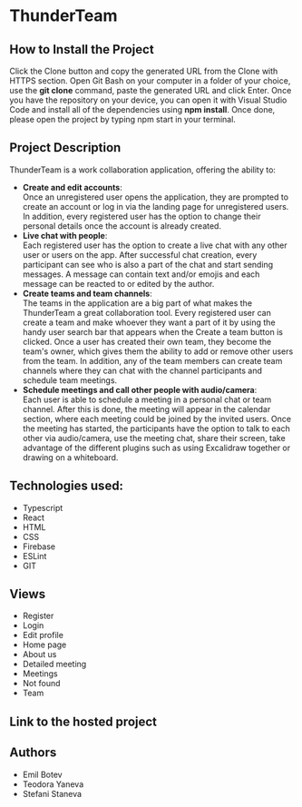 # ThunderTeam

## How to Install the Project
Click the Clone button and copy the generated URL from the Clone with HTTPS section.
Open Git Bash on your computer in a folder of your choice, use the **git clone** command, paste the generated URL and click Enter. Once you have the repository on your device, you can open it with Visual Studio Code and install all of the dependencies using **npm install**. Once done, please open the project by typing npm start in your terminal.

## Project Description
ThunderTeam is a work collaboration application, offering the ability to:
- **Create and edit accounts**: <br>
  Once an unregistered user opens the application, they are prompted to create an account or log in via the landing page for unregistered users. In addition, every registered user has the option to change their personal details once the account is already created.
- **Live chat with people**: <br>
  Each registered user has the option to create a live chat with any other user or users on the app. After successful chat creation, every participant can see who is also a part of the chat and start sending messages. A message can contain text and/or emojis and each message can be reacted to or edited by the author.
- **Create teams and team channels**: <br>
  The teams in the application are a big part of what makes the ThunderTeam a great collaboration tool. Every registered user can create a team and make whoever they want a part of it by using the handy user search bar that appears when the Create a team button is clicked. Once a user has created their own team, they become the team's owner, which gives them the ability to add or remove other users from the team. In addition, any of the team members can create team channels where they can chat with the channel participants and schedule team meetings.
- **Schedule meetings and call other people with audio/camera**: <br>
  Each user is able to schedule a meeting in a personal chat or team channel. After this is done, the meeting will appear in the calendar section, where each meeting could be joined by the invited users. Once the meeting has started, the participants have the option to talk to each other via audio/camera, use the meeting chat, share their screen, take advantage of the different plugins such as using Excalidraw together or drawing on a whiteboard.  

## Technologies used:
- Typescript
- React
- HTML
- CSS
- Firebase
- ESLint
- GIT

## Views
- Register
- Login
- Edit profile
- Home page
- About us
- Detailed meeting
- Meetings
- Not found
- Team
## Link to the hosted project

## Authors
- Emil Botev
- Teodora Yaneva
- Stefani Staneva

